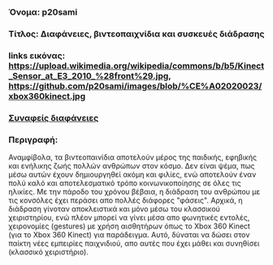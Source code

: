 ### Όνομα: p20sami
### Τίτλος: Διαφάνειες, βιντεοπαιχνίδια και συσκευές διάδρασης
### links εικόνας: https://upload.wikimedia.org/wikipedia/commons/b/b5/Kinect_Sensor_at_E3_2010_%28front%29.jpg, https://github.com/p20sami/images/blob/%CE%A02020023/xbox360kinect.jpg

### [Συναφείς διαφάνειες](https://github.com/pibook/site/blob/master/_slides/videogames.md)

### Περιγραφή:
Αναμφίβολα, τα βιντεοπαινίδια αποτελούν μέρος της παιδικής, εφηβικής και ενήλικης ζωής πολλών ανθρώπων στον κόσμο. Δεν είναι ψέμα, πως μέσω αυτών έχουν δημιουργηθεί ακόμη και φιλίες,
ενώ αποτελούν έναν πολύ καλό και αποτελεσματικό τρόπο κοινωνικοποίησης σε όλες τις ηλικίες.
Με την πάροδο του χρόνου βέβαια, η διάδραση του ανθρώπου με τις κονσόλες έχει περάσει απο πολλές διάφορες "φάσεις". Αρχικά, η διάδραση γίνοταν αποκλειστικά και μόνο μέσω του
κλασσικού χειριστηρίου, ενώ πλέον μπορεί να γίνει μέσα απο φωνητικές εντολές, χειρονομίες (gestures) με χρήση αισθητήρων όπως το Xbox 360 Kinect (για το Xbox 360 Kinect) για παράδειγμα. Αυτό, δύναται να 
δώσει στον παίκτη νέες εμπειρίες παιχνιδιού, απο αυτές που έχει μάθει και συνηθίσει (κλασσικό χειριστήριο).
